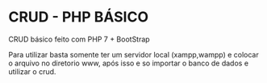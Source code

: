 # CRUD - PHP BÁSICO
CRUD básico feito com PHP 7 + BootStrap

Para utilizar basta somente ter um servidor local (xampp,wampp) e colocar o arquivo no diretorio www, após isso e so importar o banco de dados e utilizar o crud.
